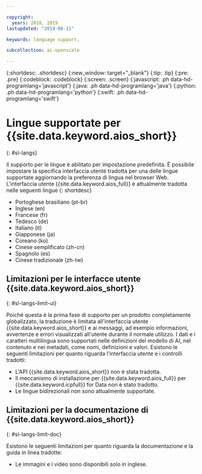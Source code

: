 ```yaml
---

copyright:
  years: 2018, 2019
lastupdated: "2019-06-11"

keywords: language support, 

subcollection: ai-openscale

---
```


{:shortdesc: .shortdesc}
{:new_window: target="_blank"}
{:tip: .tip}
{:pre: .pre}
{:codeblock: .codeblock}
{:screen: .screen}
{:javascript: .ph data-hd-programlang='javascript'}
{:java: .ph data-hd-programlang='java'}
{:python: .ph data-hd-programlang='python'}
{:swift: .ph data-hd-programlang='swift'}

# Lingue supportate per {{site.data.keyword.aios_short}}
{: #sl-langs}

Il supporto per le lingue è abilitato per impostazione predefinita. È possibile impostare la specifica interfaccia utente tradotta per una delle lingue supportate aggiornando la preferenza di lingua nel browser Web. L'interfaccia utente {{site.data.keyword.aios_full}} è attualmente tradotta nelle seguenti lingue 
{: shortdesc}

- Portoghese brasiliano (pt-br)
- Inglese (en)
- Francese (fr)
- Tedesco (de)
- Italiano (it)
- Giapponese (ja)
- Coreano (ko)
- Cinese semplificato (zh-cn)
- Spagnolo (es)
- Cinese tradizionale (zh-tw)

## Limitazioni per le interfacce utente {{site.data.keyword.aios_short}}
{: #sl-langs-limit-ui}

Poiché questa è la prima fase di supporto per un prodotto completamente globalizzato, la traduzione è limitata all'interfaccia utente {{site.data.keyword.aios_short}} e ai messaggi, ad esempio informazioni, avvertenze e errori visualizzati all'utente durante il normale utilizzo. I dati e i caratteri multilingua sono supportati nelle definizioni del modello di AI, nel contenuto e nei metadati, come nomi, definizioni e valori. Esistono le seguenti limitazioni per quanto riguarda l'interfaccia utente e i controlli tradotti:

- L'API {{site.data.keyword.aios_short}} non è stata tradotta.
- Il meccanismo di installazione per {{site.data.keyword.aios_full}} per {{site.data.keyword.icpfull}} for Data non è stato tradotto.
- Le lingue bidirezionali non sono attualmente supportate.

## Limitazioni per la documentazione di {{site.data.keyword.aios_short}}
{: #sl-langs-limit-doc}

Esistono le seguenti limitazioni per quanto riguarda la documentazione e la guida in linea tradotte:

- Le immagini e i video sono disponibili solo in inglese.


